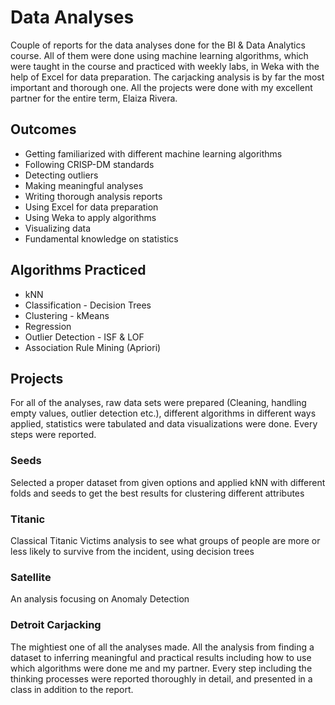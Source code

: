 # Data Analyses
Couple of reports for the data analyses done for the BI & Data Analytics course. All of them were done using machine learning algorithms, which were taught in the course and practiced with weekly labs, in Weka with the help of Excel for data preparation. The carjacking analysis is by far the most important and thorough one. All the projects were done with my excellent partner for the entire term, Elaiza Rivera.

## Outcomes
- Getting familiarized with different machine learning algorithms
- Following CRISP-DM standards
- Detecting outliers
- Making meaningful analyses 
- Writing thorough analysis reports
- Using Excel for data preparation
- Using Weka to apply algorithms
- Visualizing data 
- Fundamental knowledge on statistics

## Algorithms Practiced
- kNN
- Classification - Decision Trees
- Clustering - kMeans
- Regression
- Outlier Detection - ISF & LOF
- Association Rule Mining (Apriori)

## Projects
For all of the analyses, raw data sets were prepared (Cleaning, handling empty values, outlier detection etc.), different algorithms in different ways applied, statistics were tabulated and data visualizations were done. Every steps were reported.

### Seeds
Selected a proper dataset from given options and applied kNN with different folds and seeds to get the best results for clustering different attributes

### Titanic
Classical Titanic Victims analysis to see what groups of people are more or less likely to survive from the incident, using decision trees

### Satellite
An analysis focusing on Anomaly Detection

### Detroit Carjacking
The mightiest one of all the analyses made. All the analysis from finding a dataset to inferring meaningful and practical results including how to use which algorithms were done me and my partner. Every step including the thinking processes were reported thoroughly in detail, and presented in a class in addition to the report. 